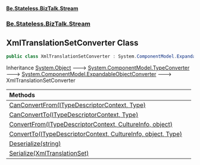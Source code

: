 #### [Be.Stateless.BizTalk.Stream](README.md 'README')
### [Be.Stateless.BizTalk.Stream](Be.Stateless.BizTalk.Stream.md 'Be.Stateless.BizTalk.Stream')

## XmlTranslationSetConverter Class

```csharp
public class XmlTranslationSetConverter : System.ComponentModel.ExpandableObjectConverter
```

Inheritance [System.Object](https://docs.microsoft.com/en-us/dotnet/api/System.Object 'System.Object') &#129106; [System.ComponentModel.TypeConverter](https://docs.microsoft.com/en-us/dotnet/api/System.ComponentModel.TypeConverter 'System.ComponentModel.TypeConverter') &#129106; [System.ComponentModel.ExpandableObjectConverter](https://docs.microsoft.com/en-us/dotnet/api/System.ComponentModel.ExpandableObjectConverter 'System.ComponentModel.ExpandableObjectConverter') &#129106; XmlTranslationSetConverter

| Methods | |
| :--- | :--- |
| [CanConvertFrom(ITypeDescriptorContext, Type)](XmlTranslationSetConverter.CanConvertFrom(ITypeDescriptorContext,Type).md 'Be.Stateless.BizTalk.Stream.XmlTranslationSetConverter.CanConvertFrom(System.ComponentModel.ITypeDescriptorContext, System.Type)') | |
| [CanConvertTo(ITypeDescriptorContext, Type)](XmlTranslationSetConverter.CanConvertTo(ITypeDescriptorContext,Type).md 'Be.Stateless.BizTalk.Stream.XmlTranslationSetConverter.CanConvertTo(System.ComponentModel.ITypeDescriptorContext, System.Type)') | |
| [ConvertFrom(ITypeDescriptorContext, CultureInfo, object)](XmlTranslationSetConverter.ConvertFrom(ITypeDescriptorContext,CultureInfo,object).md 'Be.Stateless.BizTalk.Stream.XmlTranslationSetConverter.ConvertFrom(System.ComponentModel.ITypeDescriptorContext, System.Globalization.CultureInfo, object)') | |
| [ConvertTo(ITypeDescriptorContext, CultureInfo, object, Type)](XmlTranslationSetConverter.ConvertTo(ITypeDescriptorContext,CultureInfo,object,Type).md 'Be.Stateless.BizTalk.Stream.XmlTranslationSetConverter.ConvertTo(System.ComponentModel.ITypeDescriptorContext, System.Globalization.CultureInfo, object, System.Type)') | |
| [Deserialize(string)](XmlTranslationSetConverter.Deserialize(string).md 'Be.Stateless.BizTalk.Stream.XmlTranslationSetConverter.Deserialize(string)') | |
| [Serialize(XmlTranslationSet)](XmlTranslationSetConverter.Serialize(XmlTranslationSet).md 'Be.Stateless.BizTalk.Stream.XmlTranslationSetConverter.Serialize(Be.Stateless.BizTalk.Stream.XmlTranslationSet)') | |
